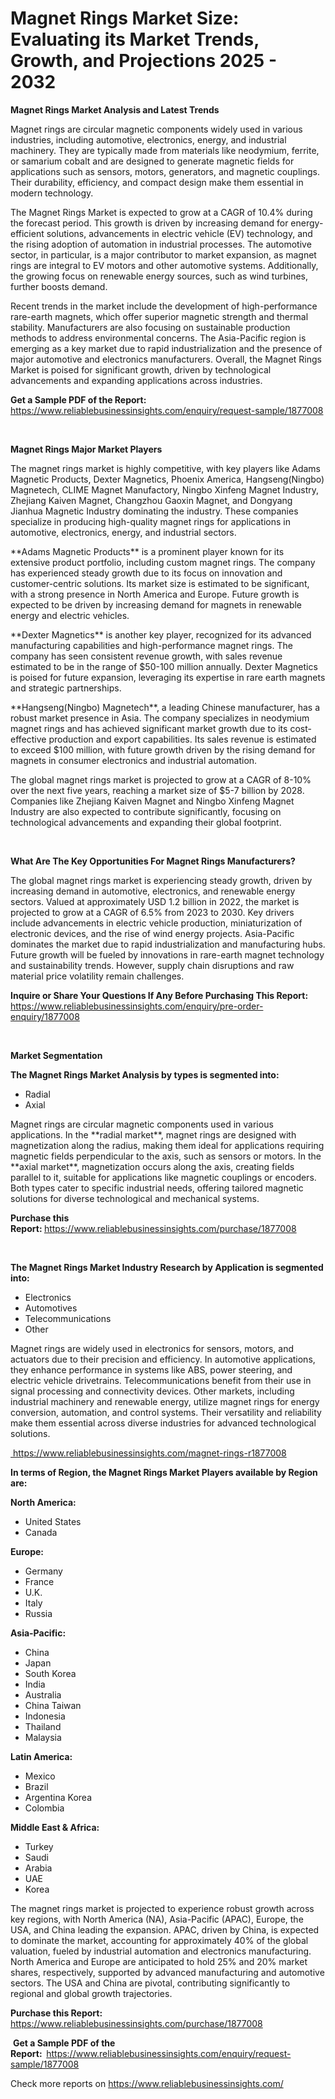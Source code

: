 <p><h1>Magnet Rings Market Size: Evaluating its Market Trends, Growth, and Projections 2025 - 2032</h1></p><p><strong>Magnet Rings Market Analysis and Latest Trends</strong></p>
<p><p>Magnet rings are circular magnetic components widely used in various industries, including automotive, electronics, energy, and industrial machinery. They are typically made from materials like neodymium, ferrite, or samarium cobalt and are designed to generate magnetic fields for applications such as sensors, motors, generators, and magnetic couplings. Their durability, efficiency, and compact design make them essential in modern technology.</p><p>The Magnet Rings Market is expected to grow at a CAGR of 10.4% during the forecast period. This growth is driven by increasing demand for energy-efficient solutions, advancements in electric vehicle (EV) technology, and the rising adoption of automation in industrial processes. The automotive sector, in particular, is a major contributor to market expansion, as magnet rings are integral to EV motors and other automotive systems. Additionally, the growing focus on renewable energy sources, such as wind turbines, further boosts demand.</p><p>Recent trends in the market include the development of high-performance rare-earth magnets, which offer superior magnetic strength and thermal stability. Manufacturers are also focusing on sustainable production methods to address environmental concerns. The Asia-Pacific region is emerging as a key market due to rapid industrialization and the presence of major automotive and electronics manufacturers. Overall, the Magnet Rings Market is poised for significant growth, driven by technological advancements and expanding applications across industries.</p></p>
<p><strong>Get a Sample PDF of the Report:&nbsp;</strong> <a href="https://www.reliablebusinessinsights.com/enquiry/request-sample/1877008?utm_campaign=2098&utm_medium=2&utm_source=Github&utm_content=ia&utm_term=25012025&utm_id=magnet-rings">https://www.reliablebusinessinsights.com/enquiry/request-sample/1877008</a></p>
<p>&nbsp;</p>
<p><strong>Magnet Rings Major Market Players</strong></p>
<p><p>The magnet rings market is highly competitive, with key players like Adams Magnetic Products, Dexter Magnetics, Phoenix America, Hangseng(Ningbo) Magnetech, CLIME Magnet Manufactory, Ningbo Xinfeng Magnet Industry, Zhejiang Kaiven Magnet, Changzhou Gaoxin Magnet, and Dongyang Jianhua Magnetic Industry dominating the industry. These companies specialize in producing high-quality magnet rings for applications in automotive, electronics, energy, and industrial sectors.</p><p>**Adams Magnetic Products** is a prominent player known for its extensive product portfolio, including custom magnet rings. The company has experienced steady growth due to its focus on innovation and customer-centric solutions. Its market size is estimated to be significant, with a strong presence in North America and Europe. Future growth is expected to be driven by increasing demand for magnets in renewable energy and electric vehicles.</p><p>**Dexter Magnetics** is another key player, recognized for its advanced manufacturing capabilities and high-performance magnet rings. The company has seen consistent revenue growth, with sales revenue estimated to be in the range of $50-100 million annually. Dexter Magnetics is poised for future expansion, leveraging its expertise in rare earth magnets and strategic partnerships.</p><p>**Hangseng(Ningbo) Magnetech**, a leading Chinese manufacturer, has a robust market presence in Asia. The company specializes in neodymium magnet rings and has achieved significant market growth due to its cost-effective production and export capabilities. Its sales revenue is estimated to exceed $100 million, with future growth driven by the rising demand for magnets in consumer electronics and industrial automation.</p><p>The global magnet rings market is projected to grow at a CAGR of 8-10% over the next five years, reaching a market size of $5-7 billion by 2028. Companies like Zhejiang Kaiven Magnet and Ningbo Xinfeng Magnet Industry are also expected to contribute significantly, focusing on technological advancements and expanding their global footprint.</p></p>
<p>&nbsp;</p>
<p><strong>What Are The Key Opportunities For Magnet Rings Manufacturers?</strong></p>
<p><p>The global magnet rings market is experiencing steady growth, driven by increasing demand in automotive, electronics, and renewable energy sectors. Valued at approximately USD 1.2 billion in 2022, the market is projected to grow at a CAGR of 6.5% from 2023 to 2030. Key drivers include advancements in electric vehicle production, miniaturization of electronic devices, and the rise of wind energy projects. Asia-Pacific dominates the market due to rapid industrialization and manufacturing hubs. Future growth will be fueled by innovations in rare-earth magnet technology and sustainability trends. However, supply chain disruptions and raw material price volatility remain challenges.</p></p>
<p><strong>Inquire or Share Your Questions If Any Before Purchasing This Report:</strong> <a href="https://www.reliablebusinessinsights.com/enquiry/pre-order-enquiry/1877008?utm_campaign=2098&utm_medium=2&utm_source=Github&utm_content=ia&utm_term=25012025&utm_id=magnet-rings">https://www.reliablebusinessinsights.com/enquiry/pre-order-enquiry/1877008</a></p>
<p>&nbsp;</p>
<p><strong>Market Segmentation</strong></p>
<p><strong>The Magnet Rings Market Analysis by types is segmented into:</strong></p>
<p><ul><li>Radial</li><li>Axial</li></ul></p>
<p><p>Magnet rings are circular magnetic components used in various applications. In the **radial market**, magnet rings are designed with magnetization along the radius, making them ideal for applications requiring magnetic fields perpendicular to the axis, such as sensors or motors. In the **axial market**, magnetization occurs along the axis, creating fields parallel to it, suitable for applications like magnetic couplings or encoders. Both types cater to specific industrial needs, offering tailored magnetic solutions for diverse technological and mechanical systems.</p></p>
<p><strong>Purchase this Report:&nbsp;</strong><a href="https://www.reliablebusinessinsights.com/purchase/1877008?utm_campaign=2098&utm_medium=2&utm_source=Github&utm_content=ia&utm_term=25012025&utm_id=magnet-rings">https://www.reliablebusinessinsights.com/purchase/1877008</a></p>
<p>&nbsp;</p>
<p><strong>The Magnet Rings Market Industry Research by Application is segmented into:</strong></p>
<p><ul><li>Electronics</li><li>Automotives</li><li>Telecommunications</li><li>Other</li></ul></p>
<p><p>Magnet rings are widely used in electronics for sensors, motors, and actuators due to their precision and efficiency. In automotive applications, they enhance performance in systems like ABS, power steering, and electric vehicle drivetrains. Telecommunications benefit from their use in signal processing and connectivity devices. Other markets, including industrial machinery and renewable energy, utilize magnet rings for energy conversion, automation, and control systems. Their versatility and reliability make them essential across diverse industries for advanced technological solutions.</p></p>
<p><a href="https://www.reliablebusinessinsights.com/magnet-rings-r1877008?utm_campaign=2098&utm_medium=2&utm_source=Github&utm_content=ia&utm_term=25012025&utm_id=magnet-rings">&nbsp;https://www.reliablebusinessinsights.com/magnet-rings-r1877008</a></p>
<p><strong>In terms of Region, the Magnet Rings Market Players available by Region are:</strong></p>
<p>
    <p> <strong> North America: </strong>
        <ul>
            <li>United States</li>
            <li>Canada</li>
        </ul>
        </p> 
    <p> <strong> Europe: </strong>
        <ul>
            <li>Germany</li>
            <li>France</li>
            <li>U.K.</li>
            <li>Italy</li>
            <li>Russia</li>
        </ul>
        </p> 
    <p> <strong> Asia-Pacific: </strong>
        <ul>
            <li>China</li>
            <li>Japan</li>
            <li>South Korea</li>
            <li>India</li>
            <li>Australia</li>
            <li>China Taiwan</li>
            <li>Indonesia</li>
            <li>Thailand</li>
            <li>Malaysia</li>
        </ul>
        </p> 
    <p> <strong> Latin America: </strong>
        <ul>
            <li>Mexico</li>
            <li>Brazil</li>
            <li>Argentina Korea</li>
            <li>Colombia</li>
        </ul>
        </p> 
    <p> <strong> Middle East & Africa: </strong>
        <ul>
            <li>Turkey</li>
            <li>Saudi</li>
            <li>Arabia</li>
            <li>UAE</li>
            <li>Korea</li>
        </ul>
    </p>
    </p>
<p><p>The magnet rings market is projected to experience robust growth across key regions, with North America (NA), Asia-Pacific (APAC), Europe, the USA, and China leading the expansion. APAC, driven by China, is expected to dominate the market, accounting for approximately 40% of the global valuation, fueled by industrial automation and electronics manufacturing. North America and Europe are anticipated to hold 25% and 20% market shares, respectively, supported by advanced manufacturing and automotive sectors. The USA and China are pivotal, contributing significantly to regional and global growth trajectories.</p></p>
<p><strong>Purchase this Report: </strong><a href="https://www.reliablebusinessinsights.com/purchase/1877008?utm_campaign=2098&utm_medium=2&utm_source=Github&utm_content=ia&utm_term=25012025&utm_id=magnet-rings">https://www.reliablebusinessinsights.com/purchase/1877008</a></p>
<p>&nbsp;<strong>Get a Sample PDF of the Report:&nbsp;&nbsp;</strong><a href="https://www.reliablebusinessinsights.com/enquiry/request-sample/1877008?utm_campaign=2098&utm_medium=2&utm_source=Github&utm_content=ia&utm_term=25012025&utm_id=magnet-rings">https://www.reliablebusinessinsights.com/enquiry/request-sample/1877008</a></p>
<p><strong></strong></p>
<p>Check more reports on <a href="https://www.reliablebusinessinsights.com/?utm_campaign=2098&utm_medium=2&utm_source=Github&utm_content=ia&utm_term=25012025&utm_id=magnet-rings">https://www.reliablebusinessinsights.com/</a></p>